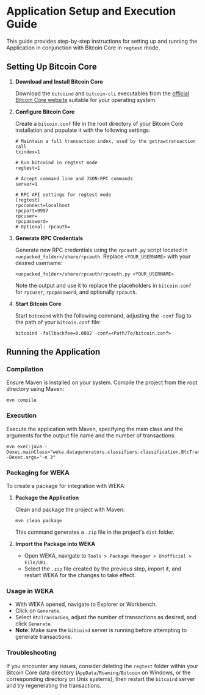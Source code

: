 # Application Setup and Execution Guide

This guide provides step-by-step instructions for setting up and running the Application in conjunction with Bitcoin Core in `regtest` mode.

## Setting Up Bitcoin Core

1. **Download and Install Bitcoin Core**

   Download the `bitcoind` and `bitcoin-cli` executables from the [official Bitcoin Core website](https://bitcoin.org/en/download) suitable for your operating system.

2. **Configure Bitcoin Core**

   Create a `bitcoin.conf` file in the root directory of your Bitcoin Core installation and populate it with the following settings:

   ```plaintext
   # Maintain a full transaction index, used by the getrawtransaction call
   txindex=1

   # Run bitcoind in regtest mode
   regtest=1

   # Accept command line and JSON-RPC commands
   server=1

   # RPC API settings for regtest mode
   [regtest]
   rpcconnect=localhost
   rpcport=9997
   rpcuser=
   rpcpassword=
   # Optional: rpcauth=
   ```

3. **Generate RPC Credentials**

   Generate new RPC credentials using the `rpcauth.py` script located in `<unpacked_folder>/share/rpcauth`. Replace `<YOUR_USERNAME>` with your desired username:

   ```shell
   <unpacked_folder>/share/rpcauth/rpcauth.py <YOUR_USERNAME>
   ```

   Note the output and use it to replace the placeholders in `bitcoin.conf` for `rpcuser`, `rpcpassword`, and optionally `rpcauth`.

4. **Start Bitcoin Core**

   Start `bitcoind` with the following command, adjusting the `-conf` flag to the path of your `bitcoin.conf` file:

   ```shell
   bitcoind -fallbackfee=0.0002 -conf=<Path/To/bitcoin.conf>
   ```

## Running the Application

### Compilation

Ensure Maven is installed on your system. Compile the project from the root directory using Maven:

```shell
mvn compile
```

### Execution

Execute the application with Maven, specifying the main class and the arguments for the output file name and the number of transactions:

```shell
mvn exec:java -Dexec.mainClass="weka.datagenerators.classifiers.classification.BtcTransacGen" -Dexec.args="-n 3"
```

### Packaging for WEKA

To create a package for integration with WEKA:

1. **Package the Application**

   Clean and package the project with Maven:

   ```shell
   mvn clean package
   ```

   This command generates a `.zip` file in the project's `dist` folder.

2. **Import the Package into WEKA**

   - Open WEKA, navigate to `Tools > Package Manager > Unofficial > File/URL`.
   - Select the `.zip` file created by the previous step, import it, and restart WEKA for the changes to take effect.

### Usage in WEKA

- With WEKA opened, navigate to Explorer or Workbench.
- Click on `Generate`.
- Select `BtcTransacGen`, adjust the number of transactions as desired, and click `Generate`.
- **Note**: Make sure the `bitcoind` server is running before attempting to generate transactions.

### Troubleshooting

If you encounter any issues, consider deleting the `regtest` folder within your Bitcoin Core data directory (`AppData/Roaming/Bitcoin` on Windows, or the corresponding directory on Unix systems), then restart the `bitcoind` server and try regenerating the transactions.
